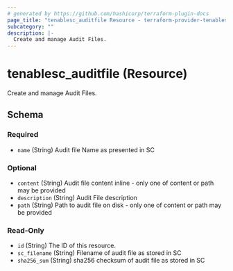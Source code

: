 ```yaml
---
# generated by https://github.com/hashicorp/terraform-plugin-docs
page_title: "tenablesc_auditfile Resource - terraform-provider-tenablesc"
subcategory: ""
description: |-
  Create and manage Audit Files.
---
```


# tenablesc_auditfile (Resource)

Create and manage Audit Files.



<!-- schema generated by tfplugindocs -->
## Schema

### Required

- `name` (String) Audit file Name as presented in SC

### Optional

- `content` (String) Audit file content inline - only one of content or path may be provided
- `description` (String) Audit File description
- `path` (String) Path to audit file on disk - only one of content or path may be provided

### Read-Only

- `id` (String) The ID of this resource.
- `sc_filename` (String) Filename of audit file as stored in SC
- `sha256_sum` (String) sha256 checksum of audit file as stored in SC


